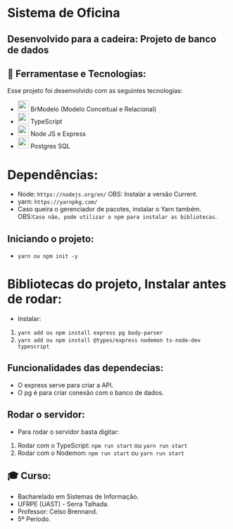 # Sistema de Oficina
## Desenvolvido para a cadeira: Projeto de banco de dados


## 🚀 Ferramentase e Tecnologias:
Esse projeto foi desenvolvido com as seguintes tecnologias:
 - <img src="https://a.fsdn.com/allura/p/brmodelo/icon?1601259945?&w=90" width="25px"> BrModelo (Modelo Conceitual e Relacional)
 - <img src="https://img.icons8.com/color/344/typescript.png" width="25px"> TypeScript
 - <img src="https://nodejs.org/static/images/logo.svg" width="25px"> Node JS e Express
 - <img src="https://img.icons8.com/color/344/postgreesql.png" width="25px"> Postgres SQL 

# Dependências:
 - Node: `https://nodejs.org/en/`
  OBS: Instalar a versão Current.
 - yarn: `https://yarnpkg.com/`
 - Caso queira o gerenciador de pacotes, instalar o Yarn também.
  OBS:`Caso não, pode utilizar o npm para instalar as bibliotecas`.

## Iniciando o projeto:
 - `yarn ou npm init -y`

# Bibliotecas do projeto, Instalar antes de rodar:
 - Instalar:
 1. `yarn add ou npm install express pg body-parser`
 2. `yarn add ou npm install @types/express nodemon ts-node-dev typescript`

## Funcionalidades das dependecias:
 - O express serve para criar a API.
 - O pg é para criar conexão com o banco de dados.

## Rodar o servidor:
 - Para rodar o servidor basta digitar:
 1. Rodar com o TypeScript: `npm run start` ou `yarn run start`
 2. Rodar com o Nodemon: `npm run start` ou `yarn run start`

## 🎓 Curso:
 - Bacharelado em Sistemas de Informação.
 - UFRPE (UAST) - Serra Talhada.
 - Professor: Celso Brennand.
 - 5º Período.
